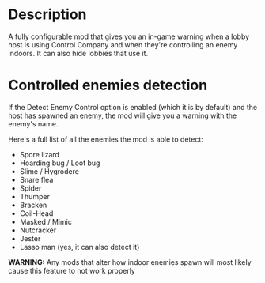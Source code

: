 # Description

A fully configurable mod that gives you an in-game warning when a lobby host is using Control Company and when they're controlling an enemy indoors. It can also hide lobbies that use it.

# Controlled enemies detection

If the Detect Enemy Control option is enabled (which it is by default) and the host has spawned an enemy, the mod will give you a warning with the enemy's name.

Here's a full list of all the enemies the mod is able to detect:

- Spore lizard
- Hoarding bug / Loot bug
- Slime / Hygrodere
- Snare flea
- Spider
- Thumper
- Bracken
- Coil-Head
- Masked / Mimic
- Nutcracker
- Jester
- Lasso man (yes, it can also detect it)

**WARNING:**
Any mods that alter how indoor enemies spawn will most likely cause this feature to not work properly